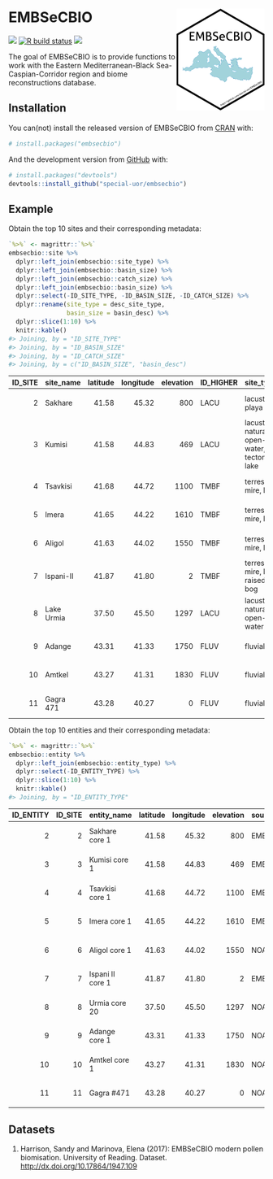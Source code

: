 
<!-- README.md is generated from README.Rmd. Please edit that file -->

# EMBSeCBIO <img src="inst/images/logo.png" alt="logo" align="right" height=200px/>

<!-- badges: start -->

[![](https://img.shields.io/badge/devel%20version-0.0.0.9000-yellow.svg)](https://github.com/special-uor/embsecbio)
[![R build
status](https://github.com/special-uor/embsecbio/workflows/R-CMD-check/badge.svg)](https://github.com/special-uor/embsecbio/actions)
[![](https://www.r-pkg.org/badges/version/rpd?color=black)](https://cran.r-project.org/package=rpd)
<!-- badges: end -->

The goal of EMBSeCBIO is to provide functions to work with the Eastern
Mediterranean-Black Sea-Caspian-Corridor region and biome
reconstructions database.

## Installation

You can(not) install the released version of EMBSeCBIO from
[CRAN](https://CRAN.R-project.org) with:

``` r
# install.packages("embsecbio")
```

And the development version from [GitHub](https://github.com/) with:

``` r
# install.packages("devtools")
devtools::install_github("special-uor/embsecbio")
```

## Example

Obtain the top 10 sites and their corresponding metadata:

``` r
`%>%` <- magrittr::`%>%`
embsecbio::site %>% 
  dplyr::left_join(embsecbio::site_type) %>%
  dplyr::left_join(embsecbio::basin_size) %>%
  dplyr::left_join(embsecbio::catch_size) %>%
  dplyr::left_join(embsecbio::basin_size) %>%
  dplyr::select(-ID_SITE_TYPE, -ID_BASIN_SIZE, -ID_CATCH_SIZE) %>%
  dplyr::rename(site_type = desc_site_type,
                basin_size = basin_desc) %>%
  dplyr::slice(1:10) %>%
  knitr::kable()
#> Joining, by = "ID_SITE_TYPE"
#> Joining, by = "ID_BASIN_SIZE"
#> Joining, by = "ID_CATCH_SIZE"
#> Joining, by = c("ID_BASIN_SIZE", "basin_desc")
```

| ID\_SITE | site\_name | latitude | longitude | elevation | ID\_HIGHER | site\_type                                    | basin\_size            | catch\_size       |
| -------: | :--------- | -------: | --------: | --------: | :--------- | :-------------------------------------------- | :--------------------- | :---------------- |
|        2 | Sakhare    |    41.58 |     45.32 |       800 | LACU       | lacustrine, playa                             | small (0.01-1 km2)     | small (\<10 km2)  |
|        3 | Kumisi     |    41.58 |     44.83 |       469 | LACU       | lacustrine, natural open-water, tectonic lake | medium (1.1-50 km2)    | small (\<10 km2)  |
|        4 | Tsavkisi   |    41.68 |     44.72 |      1100 | TMBF       | terrestrial, mire, bog                        | small (0.01-1 km2)     | small (\<10 km2)  |
|        5 | Imera      |    41.65 |     44.22 |      1610 | TMBF       | terrestrial, mire, bog                        | small (0.01-1 km2)     | small (\<10 km2)  |
|        6 | Aligol     |    41.63 |     44.02 |      1550 | TMBF       | terrestrial, mire, bog                        | small (0.01-1 km2)     | small (\<10 km2)  |
|        7 | Ispani-II  |    41.87 |     41.80 |         2 | TMBF       | terrestrial, mire, bog, raised bog            | medium (1.1-50 km2)    | small (\<10 km2)  |
|        8 | Lake Urmia |    37.50 |     45.50 |      1297 | LACU       | lacustrine, natural open-water                | very large (\>500 km2) | large (\>500 km2) |
|        9 | Adange     |    43.31 |     41.33 |      1750 | FLUV       | fluvial                                       | small (0.01-1 km2)     | small (\<10 km2)  |
|       10 | Amtkel     |    43.27 |     41.31 |      1830 | FLUV       | fluvial                                       | small (0.01-1 km2)     | small (\<10 km2)  |
|       11 | Gagra 471  |    43.28 |     40.27 |         0 | FLUV       | fluvial                                       | small (0.01-1 km2)     | small (\<10 km2)  |

Obtain the top 10 entities and their corresponding metadata:

``` r
`%>%` <- magrittr::`%>%`
embsecbio::entity %>% 
  dplyr::left_join(embsecbio::entity_type) %>%
  dplyr::select(-ID_ENTITY_TYPE) %>%
  dplyr::slice(1:10) %>%
  knitr::kable()
#> Joining, by = "ID_ENTITY_TYPE"
```

| ID\_ENTITY | ID\_SITE | entity\_name     | latitude | longitude | elevation | source    | entity\_type       | mod\_or\_0ka\_class | comments               |
| ---------: | -------: | :--------------- | -------: | --------: | --------: | :-------- | :----------------- | :------------------ | :--------------------- |
|          2 |        2 | Sakhare core 1   |    41.58 |     45.32 |       800 | EMBSECBIO | core               | PCT                 | if sample age = modern |
|          3 |        3 | Kumisi core 1    |    41.58 |     44.83 |       469 | EMBSECBIO | core               | PCT                 | if sample age = modern |
|          4 |        4 | Tsavkisi core 1  |    41.68 |     44.72 |      1100 | EMBSECBIO | core               | PCT                 | if sample age = modern |
|          5 |        5 | Imera core 1     |    41.65 |     44.22 |      1610 | EMBSECBIO | core               | PCT                 | if sample age = modern |
|          6 |        6 | Aligol core 1    |    41.63 |     44.02 |      1550 | NOAA      | core               | PCT                 | if sample age = modern |
|          7 |        7 | Ispani II core 1 |    41.87 |     41.80 |         2 | EMBSECBIO | peat core          | PCT                 | if sample age = modern |
|          8 |        8 | Urmia core 20    |    37.50 |     45.50 |      1297 | NOAA      | core               | PCT                 | if sample age = modern |
|          9 |        9 | Adange core 1    |    43.31 |     41.33 |      1750 | NOAA      | core               | PCT                 | if sample age = modern |
|         10 |       10 | Amtkel core 1    |    43.27 |     41.31 |      1830 | NOAA      | core               | PCT                 | if sample age = modern |
|         11 |       11 | Gagra \#471      |    43.28 |     40.27 |         0 | NOAA      | profile or section | PCT                 | if sample age = modern |

<!-- This is a basic example which shows you how to solve a common problem: -->

<!-- ```{r example} -->

<!-- library(embsecbio) -->

<!-- ## basic example code -->

<!-- ``` -->

## Datasets

1.  Harrison, Sandy and Marinova, Elena (2017): EMBSeCBIO modern pollen
    biomisation. University of Reading. Dataset.
    <http://dx.doi.org/10.17864/1947.109>
